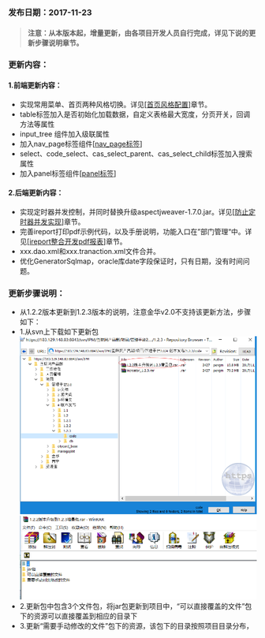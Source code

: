 ### 发布日期：2017-11-23

> #### 注意：从本版本起，增量更新，由各项目开发人员自行完成，详见下说的更新步骤说明章节。

### 更新内容：

#### 1.前端更新内容：

* 实现常用菜单、首页两种风格切换。详见\[[首页风格配置](/kuang-jia-she-zhi/chang-yong-cai-535528-gong-80fd29-pei-zhi.md)\]章节。
* table标签加入是否初始化加载数据，自定义表格最大宽度，分页开关，回调方法等属性
* input_tree 组件加入级联属性
* 加入nav_page标签组件[[nav_page标签](ji-ben-biao-dan-kong-jian/navpage-biao-qian.md)\]
* select、code_select、cas\_select\_parent、cas\_select\_child标签加入搜索属性
* 加入panel标签组件[[panel标签](ji-ben-biao-dan-kong-jian/panelbiao-qian.md)\]

#### 2.后端更新内容：

* 实现定时器并发控制，并同时替换升级aspectjweaver-1.7.0.jar。详见\[[防止定时器并发实现](/kuang-jia-she-zhi/fang-zhi-ding-shi-qi-bing-fa-shi-xian-3010-1-2-3.md)\]章节。
* 完善ireport打印pdf示例代码，以及手册说明，功能入口在”部门管理“中。详见\[[ireport整合开发pdf报表](/kuang-jia-she-zhi/bao-biao-he-da-yin/ireportzheng-he-kai-fa-pdf-bao-biao.md)\]章节。
* xxx.dao.xml和xxx.tranaction.xml文件合并。
* 优化GeneratorSqlmap，oracle库date字段保证时，只有日期，没有时间问题。



### 更新步骤说明：
* 从1.2.2版本更新到1.2.3版本的说明，注意金华v2.0不支持该更新方法，步骤如下：
* 1.从svn上下载如下更新包
![](/assets/upversion1.png)
![](/assets/upversion2.png)
* 2.更新包中包含3个文件包，将jar包更新到项目中，“可以直接覆盖的文件”包下的资源可以直接覆盖到相应的目录下
* 3.更新“需要手动修改的文件”包下的资源，该包下的目录按照项目目录分布，
